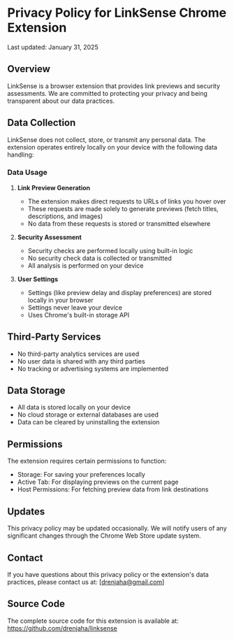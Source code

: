 # Privacy Policy for LinkSense Chrome Extension

Last updated: January 31, 2025

## Overview
LinkSense is a browser extension that provides link previews and security assessments. We are committed to protecting your privacy and being transparent about our data practices.

## Data Collection
LinkSense does not collect, store, or transmit any personal data. The extension operates entirely locally on your device with the following data handling:

### Data Usage
1. **Link Preview Generation**
   - The extension makes direct requests to URLs of links you hover over
   - These requests are made solely to generate previews (fetch titles, descriptions, and images)
   - No data from these requests is stored or transmitted elsewhere

2. **Security Assessment**
   - Security checks are performed locally using built-in logic
   - No security check data is collected or transmitted
   - All analysis is performed on your device

3. **User Settings**
   - Settings (like preview delay and display preferences) are stored locally in your browser
   - Settings never leave your device
   - Uses Chrome's built-in storage API

## Third-Party Services
- No third-party analytics services are used
- No user data is shared with any third parties
- No tracking or advertising systems are implemented

## Data Storage
- All data is stored locally on your device
- No cloud storage or external databases are used
- Data can be cleared by uninstalling the extension

## Permissions
The extension requires certain permissions to function:
- Storage: For saving your preferences locally
- Active Tab: For displaying previews on the current page
- Host Permissions: For fetching preview data from link destinations

## Updates
This privacy policy may be updated occasionally. We will notify users of any significant changes through the Chrome Web Store update system.

## Contact
If you have questions about this privacy policy or the extension's data practices, please contact us at:
[drenjaha@gmail.com]

## Source Code
The complete source code for this extension is available at:
https://github.com/drenjaha/linksense 
